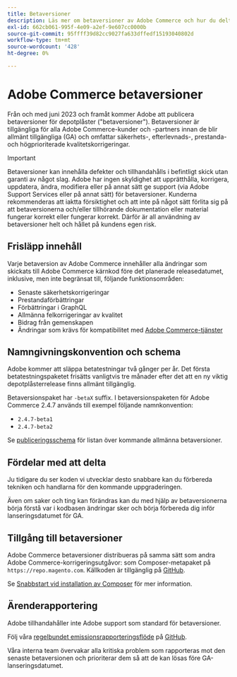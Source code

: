 ```yaml
---
title: Betaversioner
description: Läs mer om betaversioner av Adobe Commerce och hur du deltar.
exl-id: 662cb061-995f-4e09-a2ef-9e607cc0000b
source-git-commit: 95ffff39d82cc9027fa633dffedf15193040802d
workflow-type: tm+mt
source-wordcount: '428'
ht-degree: 0%

---
```


# Adobe Commerce betaversioner

Från och med juni 2023 och framåt kommer Adobe att publicera betaversioner för depotplåster (&quot;betaversioner&quot;). Betaversioner är tillgängliga för alla Adobe Commerce-kunder och -partners innan de blir allmänt tillgängliga (GA) och omfattar säkerhets-, efterlevnads-, prestanda- och högprioriterade kvalitetskorrigeringar.

>[!IMPORTANT]
>
>Betaversioner kan innehålla defekter och tillhandahålls i befintligt skick utan garanti av något slag. Adobe har ingen skyldighet att upprätthålla, korrigera, uppdatera, ändra, modifiera eller på annat sätt ge support (via Adobe Support Services eller på annat sätt) för betaversioner. Kunderna rekommenderas att iaktta försiktighet och att inte på något sätt förlita sig på att betaversionerna och/eller tillhörande dokumentation eller material fungerar korrekt eller fungerar korrekt. Därför är all användning av betaversioner helt och hållet på kundens egen risk.

## Frisläpp innehåll

Varje betaversion av Adobe Commerce innehåller alla ändringar som skickats till Adobe Commerce kärnkod före det planerade releasedatumet, inklusive, men inte begränsat till, följande funktionsområden:

- Senaste säkerhetskorrigeringar
- Prestandaförbättringar
- Förbättringar i GraphQL
- Allmänna felkorrigeringar av kvalitet
- Bidrag från gemenskapen
- Ändringar som krävs för kompatibilitet med [Adobe Commerce-tjänster](https://experienceleague.adobe.com/docs/commerce-merchant-services/user-guides/home.html)

## Namngivningskonvention och schema

Adobe kommer att släppa betatestningar två gånger per år. Det första betatestningspaketet frisätts vanligtvis tre månader efter det att en ny viktig depotplåsterrelease finns allmänt tillgänglig.

Betaversionspaket har `-betaX` suffix. I betaversionspaketen för Adobe Commerce 2.4.7 används till exempel följande namnkonvention:

- `2.4.7-beta1`
- `2.4.7-beta2`

Se [publiceringsschema](schedule.md) för listan över kommande allmänna betaversioner.

## Fördelar med att delta

Ju tidigare du ser koden vi utvecklar desto snabbare kan du förbereda tekniken och handlarna för den kommande uppgraderingen.

Även om saker och ting kan förändras kan du med hjälp av betaversionerna börja förstå var i kodbasen ändringar sker och börja förbereda dig inför lanseringsdatumet för GA.

## Tillgång till betaversioner

Adobe Commerce betaversioner distribueras på samma sätt som andra Adobe Commerce-korrigeringsutgåvor: som Composer-metapaket på `https://repo.magento.com`. Källkoden är tillgänglig på [GitHub](https://github.com/magento/magento2).

Se [Snabbstart vid installation av Composer](../installation/composer.md) för mer information.

## Ärenderapportering

Adobe tillhandahåller inte Adobe support som standard för betaversioner.

Följ våra [regelbundet emissionsrapporteringsflöde](https://developer.adobe.com/commerce/contributor/guides/code-contributions/) på [GitHub](https://github.com/magento/magento2).

Våra interna team övervakar alla kritiska problem som rapporteras mot den senaste betaversionen och prioriterar dem så att de kan lösas före GA-lanseringsdatumet.
